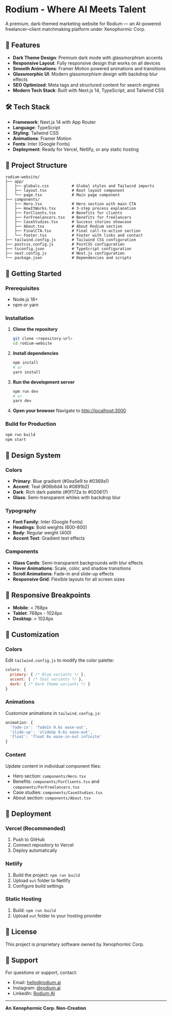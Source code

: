 # Rodium - Where AI Meets Talent

A premium, dark-themed marketing website for Rodium — an AI-powered freelancer–client matchmaking platform under Xenophormic Corp.

## 🚀 Features

- **Dark Theme Design**: Premium dark mode with glassmorphism accents
- **Responsive Layout**: Fully responsive design that works on all devices
- **Smooth Animations**: Framer Motion powered animations and transitions
- **Glassmorphic UI**: Modern glassmorphism design with backdrop blur effects
- **SEO Optimized**: Meta tags and structured content for search engines
- **Modern Tech Stack**: Built with Next.js 14, TypeScript, and Tailwind CSS

## 🛠️ Tech Stack

- **Framework**: Next.js 14 with App Router
- **Language**: TypeScript
- **Styling**: Tailwind CSS
- **Animations**: Framer Motion
- **Fonts**: Inter (Google Fonts)
- **Deployment**: Ready for Vercel, Netlify, or any static hosting

## 📁 Project Structure

```
rodium-website/
├── app/
│   ├── globals.css          # Global styles and Tailwind imports
│   ├── layout.tsx           # Root layout component
│   └── page.tsx             # Main page component
├── components/
│   ├── Hero.tsx             # Hero section with main CTA
│   ├── HowItWorks.tsx       # 3-step process explanation
│   ├── ForClients.tsx       # Benefits for clients
│   ├── ForFreelancers.tsx   # Benefits for freelancers
│   ├── CaseStudies.tsx      # Success stories showcase
│   ├── About.tsx            # About Rodium section
│   ├── FinalCTA.tsx         # Final call-to-action section
│   └── Footer.tsx           # Footer with links and contact
├── tailwind.config.js       # Tailwind CSS configuration
├── postcss.config.js        # PostCSS configuration
├── tsconfig.json            # TypeScript configuration
├── next.config.js           # Next.js configuration
└── package.json             # Dependencies and scripts
```

## 🚀 Getting Started

### Prerequisites

- Node.js 18+ 
- npm or yarn

### Installation

1. **Clone the repository**
   ```bash
   git clone <repository-url>
   cd rodium-website
   ```

2. **Install dependencies**
   ```bash
   npm install
   # or
   yarn install
   ```

3. **Run the development server**
   ```bash
   npm run dev
   # or
   yarn dev
   ```

4. **Open your browser**
   Navigate to [http://localhost:3000](http://localhost:3000)

### Build for Production

```bash
npm run build
npm start
```

## 🎨 Design System

### Colors
- **Primary**: Blue gradient (#0ea5e9 to #0369a1)
- **Accent**: Teal (#06b6d4 to #0891b2)
- **Dark**: Rich dark palette (#0f172a to #020617)
- **Glass**: Semi-transparent whites with backdrop blur

### Typography
- **Font Family**: Inter (Google Fonts)
- **Headings**: Bold weights (600-800)
- **Body**: Regular weight (400)
- **Accent Text**: Gradient text effects

### Components
- **Glass Cards**: Semi-transparent backgrounds with blur effects
- **Hover Animations**: Scale, color, and shadow transitions
- **Scroll Animations**: Fade-in and slide-up effects
- **Responsive Grid**: Flexible layouts for all screen sizes

## 📱 Responsive Breakpoints

- **Mobile**: < 768px
- **Tablet**: 768px - 1024px
- **Desktop**: > 1024px

## 🔧 Customization

### Colors
Edit `tailwind.config.js` to modify the color palette:

```javascript
colors: {
  primary: { /* Blue variants */ },
  accent: { /* Teal variants */ },
  dark: { /* Dark theme variants */ }
}
```

### Animations
Customize animations in `tailwind.config.js`:

```javascript
animation: {
  'fade-in': 'fadeIn 0.6s ease-out',
  'slide-up': 'slideUp 0.6s ease-out',
  'float': 'float 6s ease-in-out infinite'
}
```

### Content
Update content in individual component files:
- Hero section: `components/Hero.tsx`
- Benefits: `components/ForClients.tsx` and `components/ForFreelancers.tsx`
- Case studies: `components/CaseStudies.tsx`
- About section: `components/About.tsx`

## 🚀 Deployment

### Vercel (Recommended)
1. Push to GitHub
2. Connect repository to Vercel
3. Deploy automatically

### Netlify
1. Build the project: `npm run build`
2. Upload `out` folder to Netlify
3. Configure build settings

### Static Hosting
1. Build: `npm run build`
2. Upload `out` folder to your hosting provider

## 📄 License

This project is proprietary software owned by Xenophormic Corp.

## 🤝 Support

For questions or support, contact:
- Email: hello@rodium.ai
- Instagram: [@rodium.ai](https://instagram.com/rodium.ai)
- LinkedIn: [Rodium AI](https://linkedin.com/company/rodium-ai)

---

**An Xenophormic Corp. Non-Creation**
